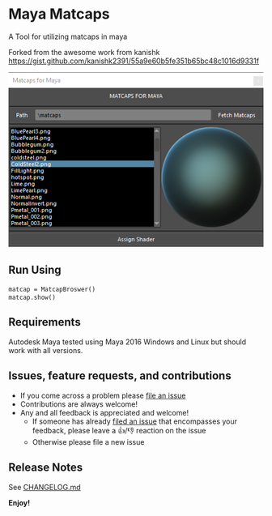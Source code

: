# Maya Matcaps

A Tool for utilizing matcaps in maya

Forked from the awesome work from kanishk
https://gist.github.com/kanishk2391/55a9e60b5fe351b65bc48c1016d9331f

![Matcaps for maya](./images/main.png "Matcaps for maya")

## Run Using
```
matcap = MatcapBroswer()
matcap.show()
```

## Requirements

Autodesk Maya tested using Maya 2016 Windows and Linux but should work with all versions.

## Issues, feature requests, and contributions

* If you come across a problem please [file an issue](https://github.com/artbycrunk/maya-matcaps)
* Contributions are always welcome!
* Any and all feedback is appreciated and welcome!
  - If someone has already [filed an issue](https://github.com/artbycrunk/maya-matcaps) that encompasses your feedback, please leave a 👍/👎 reaction on the issue
  - Otherwise please file a new issue

## Release Notes

See [CHANGELOG.md](./CHANGELOG.md)

**Enjoy!**
